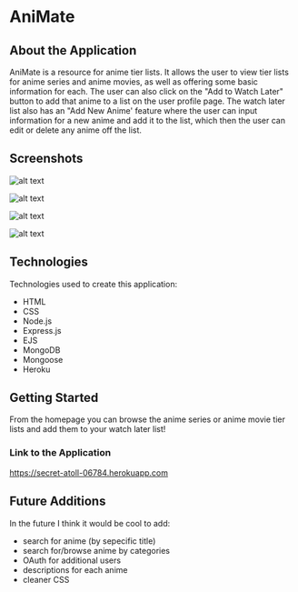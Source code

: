 # AniMate

## About the Application

AniMate is a resource for anime tier lists. It allows the user to view tier lists for anime series and anime movies, as well as offering some basic information for each. The user can also click on the "Add to Watch Later" button to add that anime to a list on the user profile page. The watch later list also has an "Add New Anime' feature where the user can input information for a new anime and add it to the list, which then the user can edit or delete any anime off the list.

## Screenshots

![alt text](https://i.imgur.com/k20iNyk.png)

![alt text](https://i.imgur.com/hxbEjVU.png)

![alt text](https://i.imgur.com/cv7SiWj.png)

![alt text](https://i.imgur.com/IrCCLdC.png)

## Technologies

Technologies used to create this application:

- HTML
- CSS
- Node.js
- Express.js
- EJS
- MongoDB
- Mongoose
- Heroku

## Getting Started

From the homepage you can browse the anime series or anime movie tier lists and add them to your watch later list!

### Link to the Application

https://secret-atoll-06784.herokuapp.com


## Future Additions

In the future I think it would be cool to add:

- search for anime (by sepecific title)
- search for/browse anime by categories
- OAuth for additional users
- descriptions for each anime
- cleaner CSS